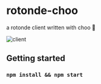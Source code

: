 # rotonde-choo
a rotonde client written with choo 🚂

![client](https://cblgh.org/i/2017-07/1830mQX.png)

## Getting started
### `npm install && npm start`
